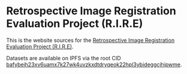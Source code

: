 # Retrospective Image Registration Evaluation Project (R.I.R.E)

This is the website sources for the [Retrospective Image Registration Evaluation Project (R.I.R.E)](https://rire.on.fleek.co/).

Datasets are available on IPFS via the root CID
[bafybeih23xv6uamx7k27wk4uvzkxdtdryqeok22hpl3ybideggcjhipwme](https://dweb.link/ipfs/bafybeih23xv6uamx7k27wk4uvzkxdtdryqeok22hpl3ybideggcjhipwme/).
